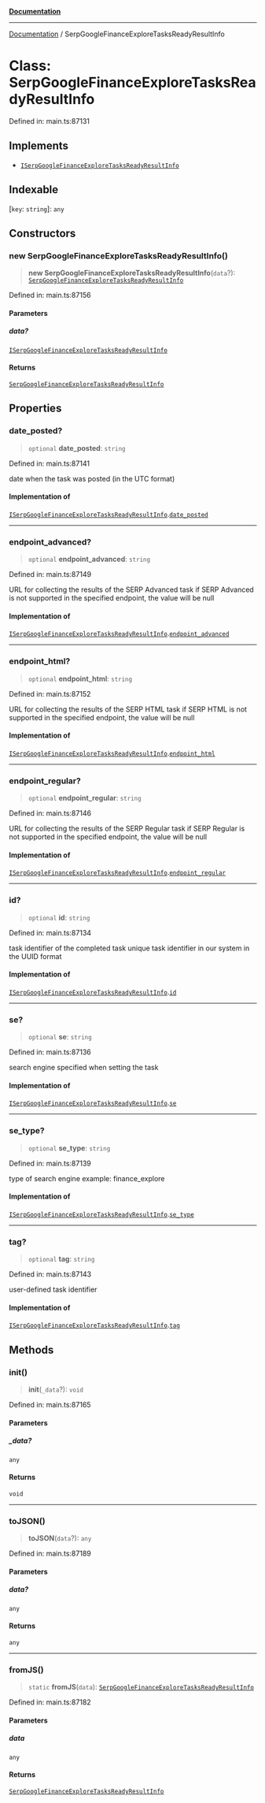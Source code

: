 [**Documentation**](../README.md)

***

[Documentation](../README.md) / SerpGoogleFinanceExploreTasksReadyResultInfo

# Class: SerpGoogleFinanceExploreTasksReadyResultInfo

Defined in: main.ts:87131

## Implements

- [`ISerpGoogleFinanceExploreTasksReadyResultInfo`](../interfaces/ISerpGoogleFinanceExploreTasksReadyResultInfo.md)

## Indexable

\[`key`: `string`\]: `any`

## Constructors

### new SerpGoogleFinanceExploreTasksReadyResultInfo()

> **new SerpGoogleFinanceExploreTasksReadyResultInfo**(`data`?): [`SerpGoogleFinanceExploreTasksReadyResultInfo`](SerpGoogleFinanceExploreTasksReadyResultInfo.md)

Defined in: main.ts:87156

#### Parameters

##### data?

[`ISerpGoogleFinanceExploreTasksReadyResultInfo`](../interfaces/ISerpGoogleFinanceExploreTasksReadyResultInfo.md)

#### Returns

[`SerpGoogleFinanceExploreTasksReadyResultInfo`](SerpGoogleFinanceExploreTasksReadyResultInfo.md)

## Properties

### date\_posted?

> `optional` **date\_posted**: `string`

Defined in: main.ts:87141

date when the task was posted (in the UTC format)

#### Implementation of

[`ISerpGoogleFinanceExploreTasksReadyResultInfo`](../interfaces/ISerpGoogleFinanceExploreTasksReadyResultInfo.md).[`date_posted`](../interfaces/ISerpGoogleFinanceExploreTasksReadyResultInfo.md#date_posted)

***

### endpoint\_advanced?

> `optional` **endpoint\_advanced**: `string`

Defined in: main.ts:87149

URL for collecting the results of the SERP Advanced task
if SERP Advanced is not supported in the specified endpoint, the value will be null

#### Implementation of

[`ISerpGoogleFinanceExploreTasksReadyResultInfo`](../interfaces/ISerpGoogleFinanceExploreTasksReadyResultInfo.md).[`endpoint_advanced`](../interfaces/ISerpGoogleFinanceExploreTasksReadyResultInfo.md#endpoint_advanced)

***

### endpoint\_html?

> `optional` **endpoint\_html**: `string`

Defined in: main.ts:87152

URL for collecting the results of the SERP HTML task
if SERP HTML is not supported in the specified endpoint, the value will be null

#### Implementation of

[`ISerpGoogleFinanceExploreTasksReadyResultInfo`](../interfaces/ISerpGoogleFinanceExploreTasksReadyResultInfo.md).[`endpoint_html`](../interfaces/ISerpGoogleFinanceExploreTasksReadyResultInfo.md#endpoint_html)

***

### endpoint\_regular?

> `optional` **endpoint\_regular**: `string`

Defined in: main.ts:87146

URL for collecting the results of the SERP Regular task
if SERP Regular is not supported in the specified endpoint, the value will be null

#### Implementation of

[`ISerpGoogleFinanceExploreTasksReadyResultInfo`](../interfaces/ISerpGoogleFinanceExploreTasksReadyResultInfo.md).[`endpoint_regular`](../interfaces/ISerpGoogleFinanceExploreTasksReadyResultInfo.md#endpoint_regular)

***

### id?

> `optional` **id**: `string`

Defined in: main.ts:87134

task identifier of the completed task
unique task identifier in our system in the UUID format

#### Implementation of

[`ISerpGoogleFinanceExploreTasksReadyResultInfo`](../interfaces/ISerpGoogleFinanceExploreTasksReadyResultInfo.md).[`id`](../interfaces/ISerpGoogleFinanceExploreTasksReadyResultInfo.md#id)

***

### se?

> `optional` **se**: `string`

Defined in: main.ts:87136

search engine specified when setting the task

#### Implementation of

[`ISerpGoogleFinanceExploreTasksReadyResultInfo`](../interfaces/ISerpGoogleFinanceExploreTasksReadyResultInfo.md).[`se`](../interfaces/ISerpGoogleFinanceExploreTasksReadyResultInfo.md#se)

***

### se\_type?

> `optional` **se\_type**: `string`

Defined in: main.ts:87139

type of search engine
example: finance_explore

#### Implementation of

[`ISerpGoogleFinanceExploreTasksReadyResultInfo`](../interfaces/ISerpGoogleFinanceExploreTasksReadyResultInfo.md).[`se_type`](../interfaces/ISerpGoogleFinanceExploreTasksReadyResultInfo.md#se_type)

***

### tag?

> `optional` **tag**: `string`

Defined in: main.ts:87143

user-defined task identifier

#### Implementation of

[`ISerpGoogleFinanceExploreTasksReadyResultInfo`](../interfaces/ISerpGoogleFinanceExploreTasksReadyResultInfo.md).[`tag`](../interfaces/ISerpGoogleFinanceExploreTasksReadyResultInfo.md#tag)

## Methods

### init()

> **init**(`_data`?): `void`

Defined in: main.ts:87165

#### Parameters

##### \_data?

`any`

#### Returns

`void`

***

### toJSON()

> **toJSON**(`data`?): `any`

Defined in: main.ts:87189

#### Parameters

##### data?

`any`

#### Returns

`any`

***

### fromJS()

> `static` **fromJS**(`data`): [`SerpGoogleFinanceExploreTasksReadyResultInfo`](SerpGoogleFinanceExploreTasksReadyResultInfo.md)

Defined in: main.ts:87182

#### Parameters

##### data

`any`

#### Returns

[`SerpGoogleFinanceExploreTasksReadyResultInfo`](SerpGoogleFinanceExploreTasksReadyResultInfo.md)
